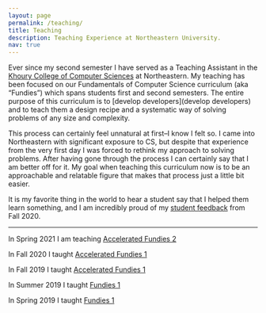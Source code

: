 ```yaml
---
layout: page
permalink: /teaching/
title: Teaching
description: Teaching Experience at Northeastern University.
nav: true
---
```


Ever since my second semester I have served as a Teaching Assistant in the [Khoury College of Computer Sciences](https://www.khoury.northeastern.edu/) at Northeastern. My teaching has been focused on our Fundamentals of Computer Science curriculum (aka “Fundies”) which spans students first and second semesters. The entire purpose of this curriculum is to [develop developers](develop developers) and to teach them a design recipe and a systematic way of solving problems of any size and complexity.

This process can certainly feel unnatural at first–I know I felt so. I came into Northeastern with significant exposure to CS, but despite that experience from the very first day I was forced to rethink my approach to solving problems. After having gone through the process I can certainly say that I am better off for it. My goal when teaching this curriculum now is to be an approachable and relatable figure that makes that process just a little bit easier.

It is my favorite thing in the world to hear a student say that I helped them learn something, and I am incredibly proud of my [student feedback](http://cameronbracco.com/assets/pdf/fall2020_student_feedback.pdf) from Fall 2020.

---

In Spring 2021 I am teaching [Accelerated Fundies 2](https://course.ccs.neu.edu/cs2510asp21/)

In Fall 2020 I taught [Accelerated Fundies 1](https://course.ccs.neu.edu/cs2500accelf20/)

In Fall 2019 I taught [Accelerated Fundies 1](https://course.ccs.neu.edu/cs2500accelf19/)

In Summer 2019 I taught [Fundies 1](https://course.ccs.neu.edu/cs2500su19/)

In Spring 2019 I taught [Fundies 1](https://course.ccs.neu.edu/cs2500sp19/)
